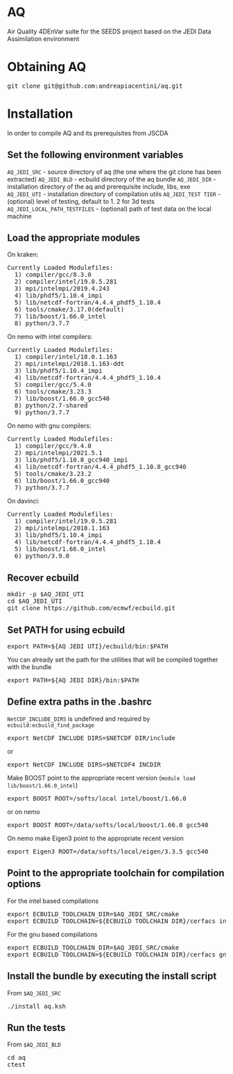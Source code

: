 # AQ
Air Quality 4DEnVar suite for the SEEDS project based on the JEDI Data Assimilation environment

# Obtaining AQ
<pre>
git clone git@github.com:andreapiacentini/aq.git
</pre>

# Installation
In order to compile AQ and its prerequisites from JSCDA

## Set the following environment variables
`AQ_JEDI_SRC` - source directory of aq (the one where the git clone has been extracted)
`AQ_JEDI_BLD` - ecbuild directory of the aq bundle
`AQ_JEDI_DIR` - installation directory of the aq and prerequisite include, libs, exe
`AQ_JEDI_UTI` - installation directory of compilation utils
`AQ_JEDI_TEST TIER` - (optional) level of testing, default to 1. 2 for 3d tests
`AQ_JEDI_LOCAL_PATH_TESTFILES` - (optional) path of test data on the local machine

## Load the appropriate modules
On kraken:
<pre>
Currently Loaded Modulefiles:
  1) compiler/gcc/8.3.0
  2) compiler/intel/19.0.5.281
  3) mpi/intelmpi/2019.4.243
  4) lib/phdf5/1.10.4_impi
  5) lib/netcdf-fortran/4.4.4_phdf5_1.10.4
  6) tools/cmake/3.17.0(default)
  7) lib/boost/1.66.0_intel
  8) python/3.7.7
</pre>

On nemo with intel compilers:
<pre>
Currently Loaded Modulefiles:
  1) compiler/intel/18.0.1.163
  2) mpi/intelmpi/2018.1.163-ddt
  3) lib/phdf5/1.10.4_impi
  4) lib/netcdf-fortran/4.4.4_phdf5_1.10.4
  5) compiler/gcc/5.4.0
  6) tools/cmake/3.23.3
  7) lib/boost/1.66.0_gcc540
  8) python/2.7-shared
  9) python/3.7.7
</pre>

On nemo with gnu compilers:
<pre>
Currently Loaded Modulefiles:
  1) compiler/gcc/9.4.0
  2) mpi/intelmpi/2021.5.1
  3) lib/phdf5/1.10.8_gcc940_impi
  4) lib/netcdf-fortran/4.4.4_phdf5_1.10.8_gcc940
  5) tools/cmake/3.23.2
  6) lib/boost/1.66.0_gcc940
  7) python/3.7.7
</pre>

On davinci:
<pre>
Currently Loaded Modulefiles:
  1) compiler/intel/19.0.5.281
  2) mpi/intelmpi/2018.1.163
  3) lib/phdf5/1.10.4_impi
  4) lib/netcdf-fortran/4.4.4_phdf5_1.10.4
  5) lib/boost/1.66.0_intel
  6) python/3.9.0
</pre>

## Recover ecbuild
<pre>
mkdir -p $AQ_JEDI_UTI
cd $AQ_JEDI_UTI
git clone https://github.com/ecmwf/ecbuild.git
</pre>

## Set PATH for using ecbuild
<pre>
export PATH=${AQ_JEDI_UTI}/ecbuild/bin:$PATH
</pre>

You can already set the path for the utilities that will be compiled together with the bundle
<pre>
export PATH=${AQ_JEDI_DIR}/bin:$PATH
</pre>

## Define extra paths in the .bashrc
`NetCDF_INCLUDE_DIRS` is undefined and required by `ecbuild:ecbuild_find_package`
<pre>
export NetCDF_INCLUDE_DIRS=$NETCDF_DIR/include
</pre>or
<pre>
export NetCDF_INCLUDE_DIRS=$NETCDF4_INCDIR
</pre>

Make BOOST point to the appropriate recent version (`module load lib/boost/1.66.0_intel`)
<pre>
export BOOST_ROOT=/softs/local_intel/boost/1.66.0
</pre>or on nemo
<pre>
export BOOST_ROOT=/data/softs/local/boost/1.66.0_gcc540
</pre>

On nemo make Eigen3 point to the appropriate recent version
<pre>
export Eigen3_ROOT=/data/softs/local/eigen/3.3.5_gcc540
</pre>

## Point to the appropriate toolchain for compilation options
For the intel based compilations
<pre>
export ECBUILD_TOOLCHAIN_DIR=$AQ_JEDI_SRC/cmake
export ECBUILD_TOOLCHAIN=${ECBUILD_TOOLCHAIN_DIR}/cerfacs_intel.cmake
</pre>

For the gnu based compilations
<pre>
export ECBUILD_TOOLCHAIN_DIR=$AQ_JEDI_SRC/cmake
export ECBUILD_TOOLCHAIN=${ECBUILD_TOOLCHAIN_DIR}/cerfacs_gnu.cmake
</pre>

## Install the bundle by executing the install script
From `$AQ_JEDI_SRC`
<pre>
./install_aq.ksh
</pre>

## Run the tests
From `$AQ_JEDI_BLD`
<pre>
cd aq
ctest
</pre>
